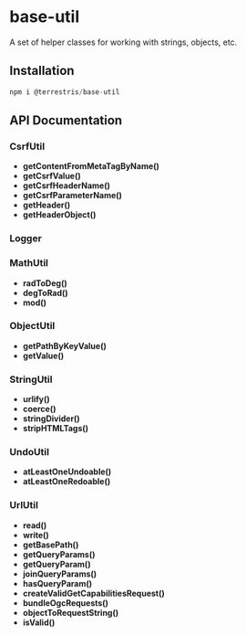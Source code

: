 # base-util

A set of helper classes for working with strings, objects, etc.

## Installation

```javascript static
npm i @terrestris/base-util
```

## API Documentation

### CsrfUtil

  - **getContentFromMetaTagByName()**
  - **getCsrfValue()**
  - **getCsrfHeaderName()**
  - **getCsrfParameterName()**
  - **getHeader()**
  - **getHeaderObject()**

### Logger

### MathUtil

  - **radToDeg()**
  - **degToRad()**
  - **mod()**

### ObjectUtil

  - **getPathByKeyValue()**
  - **getValue()**

### StringUtil

  - **urlify()**
  - **coerce()**
  - **stringDivider()**
  - **stripHTMLTags()**

### UndoUtil

  - **atLeastOneUndoable()**
  - **atLeastOneRedoable()**

### UrlUtil

  - **read()**
  - **write()**
  - **getBasePath()**
  - **getQueryParams()**
  - **getQueryParam()**
  - **joinQueryParams()**
  - **hasQueryParam()**
  - **createValidGetCapabilitiesRequest()**
  - **bundleOgcRequests()**
  - **objectToRequestString()**
  - **isValid()**
